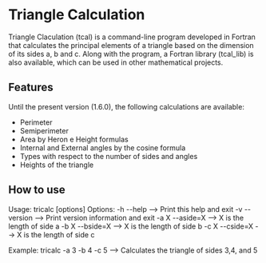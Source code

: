 # Triangle Calculation

Triangle Claculation (tcal) is a command-line program developed in Fortran that calculates the principal elements of a triangle based on the dimension of its sides a, b and c. Along with the program, a Fortran library (tcal_lib) is also available, which can be used in other mathematical projects.

## Features
Until the present version (1.6.0), the following calculations are available:
* Perimeter
* Semiperimeter
* Area by Heron e Height formulas
* Internal and External angles by the cosine formula
* Types with respect to the number of sides and angles
* Heights of the triangle

## How to use

Usage: tricalc [options] 
Options:
  -h    --help      --> Print this help and exit
  -v    --version   --> Print version information and exit
  -a X  --aside=X   --> X is the length of side a
  -b X  --bside=X   --> X is the length of side b
  -c X  --cside=X   --> X is the length of side c
  
Example:
tricalc -a 3 -b 4 -c 5 --> Calculates the triangle of sides 3,4, and 5


